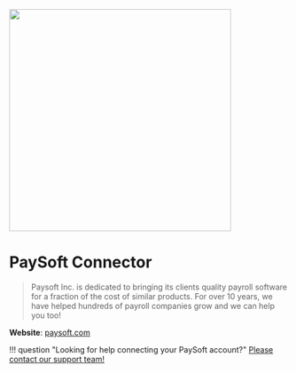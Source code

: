 <img src="https://static.openfintech.io/payment_providers/paysoft/logo.png?w=400" width="400px" >

# PaySoft Connector

> Paysoft Inc. is dedicated to bringing its clients quality payroll software for a fraction of the cost of similar products. For over 10 years, we have helped hundreds of payroll companies grow and we can help you too!

**Website**: [paysoft.com](https://www.paysoft.com/)

!!! question "Looking for help connecting your PaySoft account?"
    [Please contact our support team!](mailto:support@paycore.io)
